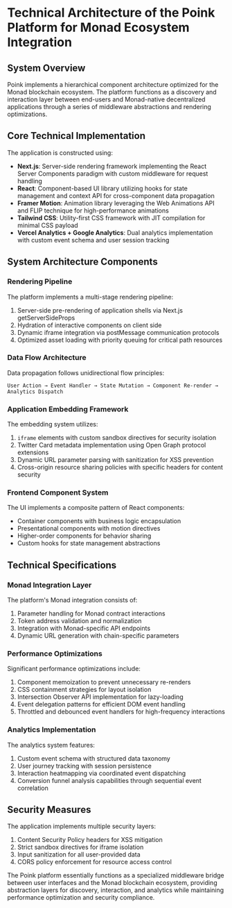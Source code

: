 # Technical Architecture of the Poink Platform for Monad Ecosystem Integration

## System Overview

Poink implements a hierarchical component architecture optimized for the Monad blockchain ecosystem. The platform functions as a discovery and interaction layer between end-users and Monad-native decentralized applications through a series of middleware abstractions and rendering optimizations.

## Core Technical Implementation

The application is constructed using:

- **Next.js**: Server-side rendering framework implementing the React Server Components paradigm with custom middleware for request handling
- **React**: Component-based UI library utilizing hooks for state management and context API for cross-component data propagation
- **Framer Motion**: Animation library leveraging the Web Animations API and FLIP technique for high-performance animations
- **Tailwind CSS**: Utility-first CSS framework with JIT compilation for minimal CSS payload
- **Vercel Analytics + Google Analytics**: Dual analytics implementation with custom event schema and user session tracking

## System Architecture Components

### Rendering Pipeline

The platform implements a multi-stage rendering pipeline:

1. Server-side pre-rendering of application shells via Next.js getServerSideProps
2. Hydration of interactive components on client side
3. Dynamic iframe integration via postMessage communication protocols
4. Optimized asset loading with priority queuing for critical path resources

### Data Flow Architecture

Data propagation follows unidirectional flow principles:

```
User Action → Event Handler → State Mutation → Component Re-render → Analytics Dispatch
```

### Application Embedding Framework

The embedding system utilizes:

1. `iframe` elements with custom sandbox directives for security isolation
2. Twitter Card metadata implementation using Open Graph protocol extensions
3. Dynamic URL parameter parsing with sanitization for XSS prevention
4. Cross-origin resource sharing policies with specific headers for content security

### Frontend Component System

The UI implements a composite pattern of React components:

- Container components with business logic encapsulation
- Presentational components with motion directives
- Higher-order components for behavior sharing
- Custom hooks for state management abstractions

## Technical Specifications

### Monad Integration Layer

The platform's Monad integration consists of:

1. Parameter handling for Monad contract interactions
2. Token address validation and normalization
3. Integration with Monad-specific API endpoints
4. Dynamic URL generation with chain-specific parameters

### Performance Optimizations

Significant performance optimizations include:

1. Component memoization to prevent unnecessary re-renders
2. CSS containment strategies for layout isolation
3. Intersection Observer API implementation for lazy-loading
4. Event delegation patterns for efficient DOM event handling
5. Throttled and debounced event handlers for high-frequency interactions

### Analytics Implementation

The analytics system features:

1. Custom event schema with structured data taxonomy
2. User journey tracking with session persistence
3. Interaction heatmapping via coordinated event dispatching
4. Conversion funnel analysis capabilities through sequential event correlation

## Security Measures

The application implements multiple security layers:

1. Content Security Policy headers for XSS mitigation
2. Strict sandbox directives for iframe isolation
3. Input sanitization for all user-provided data
4. CORS policy enforcement for resource access control

The Poink platform essentially functions as a specialized middleware bridge between user interfaces and the Monad blockchain ecosystem, providing abstraction layers for discovery, interaction, and analytics while maintaining performance optimization and security compliance.
